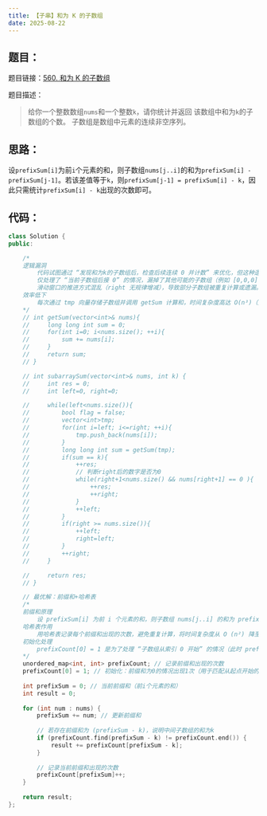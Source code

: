```yaml
---
title: 【子串】和为 K 的子数组
date: 2025-08-22
---
```




## 题目：

题目链接：[560. 和为 K 的子数组](https://leetcode.cn/problems/subarray-sum-equals-k/description/?envType=study-plan-v2&envId=top-100-liked)

题目描述：

> 给你一个整数数组`nums`和一个整数`k`，请你统计并返回 该数组中和为`k`的子数组的个数。
> 子数组是数组中元素的连续非空序列。

## 思路：

设`prefixSum[i]`为前`i`个元素的和，则子数组`nums[j..i]`的和为`prefixSum[i] - prefixSum[j-1]`。若该差值等于`k`，则`prefixSum[j-1] = prefixSum[i] - k`，因此只需统计`prefixSum[i] - k`出现的次数即可。

## 代码：

```c++
class Solution {
public:

    /*
    逻辑漏洞
        代码试图通过 “发现和为k的子数组后，检查后续连续 0 并计数” 来优化，但这种逻辑不完整：
        仅处理了 “当前子数组后接 0” 的情况，漏掉了其他可能的子数组（例如 [0,0,0] 中，left=1, right=1 和 left=1, right=2 等子数组）。
        滑动窗口的推进方式混乱（right 无规律增减），导致部分子数组被重复计算或遗漏。
    效率低下
        每次通过 tmp 向量存储子数组并调用 getSum 计算和，时间复杂度高达 O(n³)（外层循环n + 中层循环n + 求和n），在大数据量下会超时。
    */
    // int getSum(vector<int>& nums){
    //     long long int sum = 0;
    //     for(int i=0; i<nums.size(); ++i){
    //         sum += nums[i];
    //     }
    //     return sum;
    // }

    // int subarraySum(vector<int>& nums, int k) {
    //     int res = 0;
    //     int left=0, right=0;

    //     while(left<nums.size()){
    //         bool flag = false;
    //         vector<int>tmp;
    //         for(int i=left; i<=right; ++i){
    //             tmp.push_back(nums[i]);
    //         }
    //         long long int sum = getSum(tmp);
    //         if(sum == k){
    //             ++res;
    //             // 判断right后的数字是否为0
    //             while(right+1<nums.size() && nums[right+1] == 0 ){
    //                 ++res;
    //                 ++right;
    //             }
    //             ++left;
    //         }
    //         if(right >= nums.size()){
    //             ++left;
    //             right=left;
    //         }
    //         ++right;
    //     }

    //     return res;
    // }

    // 最优解：前缀和+哈希表
    /*
    前缀和原理
        设 prefixSum[i] 为前 i 个元素的和，则子数组 nums[j..i] 的和为 prefixSum[i] - prefixSum[j-1]。若该差值等于 k，则 prefixSum[j-1] = prefixSum[i] - k，因此只需统计 prefixSum[i] - k 出现的次数即可。
    哈希表作用
        用哈希表记录每个前缀和出现的次数，避免重复计算，将时间复杂度从 O (n²) 降至 O (n)。
    初始化处理
        prefixCount[0] = 1 是为了处理 “子数组从索引 0 开始” 的情况（此时 prefixSum[i] = k 直接满足条件）。
    */
    unordered_map<int, int> prefixCount; // 记录前缀和出现的次数
    prefixCount[0] = 1; // 初始化：前缀和为0的情况出现1次（用于匹配从起点开始的子数组）
    
    int prefixSum = 0; // 当前前缀和（前i个元素的和）
    int result = 0;
    
    for (int num : nums) {
        prefixSum += num; // 更新前缀和
        
        // 若存在前缀和为 (prefixSum - k)，说明中间子数组的和为k
        if (prefixCount.find(prefixSum - k) != prefixCount.end()) {
            result += prefixCount[prefixSum - k];
        }
        
        // 记录当前前缀和出现的次数
        prefixCount[prefixSum]++;
    }
    
    return result;
};
```